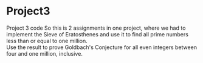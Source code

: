 # Project3
Project 3 code
So this is 2 assignments in one project, where we had to implement the Sieve of Eratosthenes and use it to find all prime numbers less than or equal to one million. \
Use the result to prove Goldbach's Conjecture for all even integers between four and one million, inclusive. 
